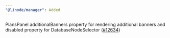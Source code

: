 ```yaml
---
"@linode/manager": Added
---
```


PlansPanel additionalBanners property for rendering additional banners and disabled property for DatabaseNodeSelector ([#12634](https://github.com/linode/manager/pull/12634))
